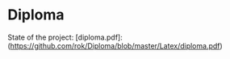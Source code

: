 Diploma
=======

State of the project: [diploma.pdf]:(https://github.com/rok/Diploma/blob/master/Latex/diploma.pdf)